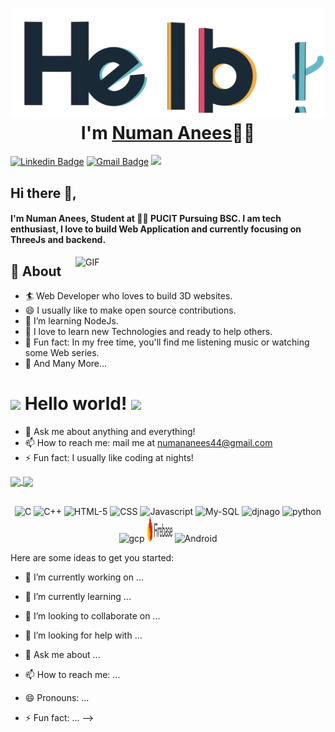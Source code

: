 
<!-- <img src="https://www.facebook.com/photo.php?fbid=1281770008841680&set=pb.100010260795931.-2207520000..&type=3" alt = "hello" width="40px" height="40px"> -->
<h1 align="center"> <img src="https://github.com/dheerajkotwani/dheerajkotwani/blob/master/hello.gif" alt="hello-gif"> <br >I'm <a href="https://www.linkedin.com/in/numananees/">Numan Anees</a>👨‍💻</h1>
<!-- # Numan Anees 👨‍💻 -->

[![Linkedin Badge](https://img.shields.io/badge/dheerajkotwani-30302f?style=flat&logo=linkedin)](https://www.linkedin.com/in/numananees/)
[![Gmail Badge](https://img.shields.io/badge/dheeraj.kotwani41@gmail.com-30302f?style=flat&logo=Gmail&logoColor=white)](mailto:numananees44@gmail.com)
![](https://visitor-badge.glitch.me/badge?page_id=dheerajkotwani.dheerajkotwani)  


## Hi there 👋,           
#### I'm Numan Anees, Student at 👨‍💻 PUCIT Pursuing BSC.  I am tech enthusiast, I love to build Web Application and currently focusing on ThreeJs and backend.  

<img align="right" alt="GIF" src="https://www.facebook.com/photo.php?fbid=1281770008841680&set=pb.100010260795931.-2207520000..&type=3" width="400px" />

## 🧐 About
- 🏄‍ Web Developer who loves to build  3D websites.
- 😄 I usually like to make open source contributions.
- 🤔 I’m learning NodeJs.
- 🌱 I love to learn new Technologies and ready to help others.
- 🎨 Fun fact: In my free time, you'll find me listening music or watching some Web series.
- 👯 And Many More...


# <img src="https://github.com/TheDudeThatCode/TheDudeThatCode/blob/master/Assets/Hi.gif" width="29px"> Hello world!&nbsp;<img src="https://github.com/TheDudeThatCode/TheDudeThatCode/blob/master/Assets/Earth.gif" width="24px"> 

- 💬 Ask me about anything and everything! 
- 📫 How to reach me: mail me at [numananees44@gmail.com](mailto:numananees44@gmail.com)
- ⚡ Fun fact: I usually like coding at nights! 

<a href="https://NumanAnees.github.io">
  <img src="https://github-readme-stats.vercel.app/api?username=NumanAnees&count_private=true" align="center"/>
</a>
<a href="https://NumanAnees.github.io">
  <img src="https://github-readme-stats.vercel.app/api/top-langs/?username=NumanAnees&layout=compact" align="center"/>
</a>
<br>
<br>
<p align="center">
<img src="https://raw.githubusercontent.com/gilbarbara/logos/master/logos/c.svg" alt="C" width="40" height="40"/>
<img src="https://raw.githubusercontent.com/gilbarbara/logos/master/logos/c-plusplus.svg" alt="C++" width="40" height="40"/> 
<img src="https://raw.githubusercontent.com/gilbarbara/logos/master/logos/html-5.svg" alt="HTML-5" width="40" height="40"/>
<img src="https://raw.githubusercontent.com/gilbarbara/logos/master/logos/css-3.svg" alt="CSS" width="40" height="40"/> 
<img src="https://raw.githubusercontent.com/gilbarbara/logos/master/logos/javascript.svg" alt="Javascript" width="40" height="40"/> 
<img src="https://raw.githubusercontent.com/gilbarbara/logos/master/logos/mysql.svg" alt="My-SQL" width="40" height="40"/>
<img src="https://github.com/gilbarbara/logos/blob/master/logos/react.svg" alt="djnago" width="40" height="40"/> 
<img src="https://github.com/gilbarbara/logos/blob/master/logos/python.svg" alt="python" width="40" height="40"/> 
<img src="https://www.vectorlogo.zone/logos/google_cloud/google_cloud-icon.svg" alt="gcp" width="40" height="40"/> 
<img src="https://raw.githubusercontent.com/gilbarbara/logos/master/logos/firebase.svg" alt="Firebase" width="40" height="40"/> 
<img src="https://raw.githubusercontent.com/gilbarbara/logos/master/logos/figma.svg" alt="Android" width="40" height="40"/> 
</p>



Here are some ideas to get you started:

- 🔭 I’m currently working on ...
- 🌱 I’m currently learning ...
- 👯 I’m looking to collaborate on ...
- 🤔 I’m looking for help with ...
- 💬 Ask me about ...

- 📫 How to reach me: ...
- 😄 Pronouns: ...
- ⚡ Fun fact: ...
-->

